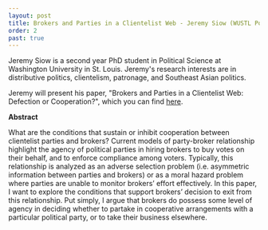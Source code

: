```yaml
---
layout: post
title: Brokers and Parties in a Clientelist Web - Jeremy Siow (WUSTL Political Science)
order: 2
past: true
---
```



Jeremy Siow is a second year PhD student in Political Science at Washington University in St. Louis.
Jeremy's research interests are in distributive politics, clientelism, patronage, and Southeast Asian politics.

Jeremy will present his paper, "Brokers and Parties in a Clientelist Web: Defection or Cooperation?", which you can find [here](https://www.dropbox.com/s/cjq2puzvdcee0ij/Paper.Jeremy.Siow.pdf?dl=0).

**Abstract**

What are the conditions that sustain or inhibit cooperation between clientelist parties and brokers? Current models of party-broker relationship highlight the agency of political parties in hiring brokers to buy votes on their behalf, and to enforce compliance among voters. Typically, this relationship is analyzed as an adverse selection problem (i.e. asymmetric information between parties and brokers) or as a moral hazard problem where parties are unable to monitor brokers’ effort effectively. In this paper, I want to explore the conditions that support brokers’ decision to exit from this relationship. Put simply, I argue that brokers do possess some level of agency in deciding whether to partake in cooperative arrangements with a particular political party, or to take their business elsewhere.

